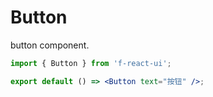 # Button

button component.

```jsx
import { Button } from 'f-react-ui';

export default () => <Button text="按钮" />;
```
